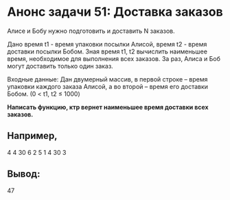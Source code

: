 ﻿# Анонс задачи 51: Доставка заказов

Алисе и Бобу нужно подготовить и доставить N заказов.

Дано время t1 - время упаковки посылки Алисой, время t2 - время доставки посылки Бобом. 
Зная время t1, t2 вычислить наименьшее время, необходимое для выполнения всех заказов. За раз, Алиса и Боб могут доставить только один заказ.

Входные данные:
Дан двумерный массив, в первой строке – время упаковки каждого заказа Алисой, а во второй – время его доставки Бобом. (0 < t1, t2 ≤ 1000)

**Написать функцию, ктр вернет наименьшее время доставки всех заказов.**

## Например,
4  4  30  6  2
5  1  4  30  3

## Вывод:
47
